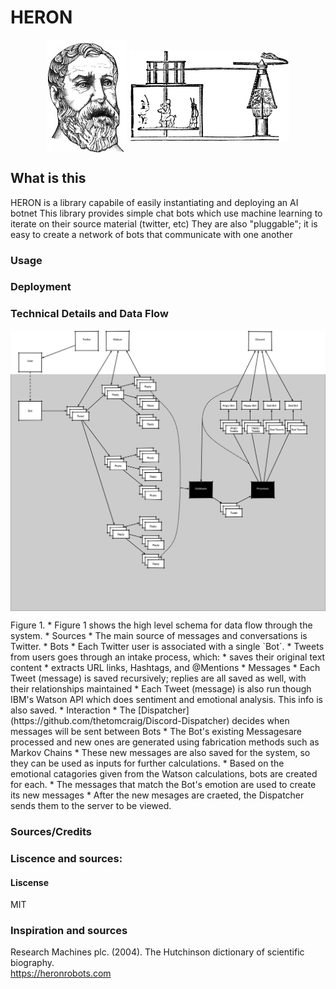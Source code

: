 # HERON
<p align="center">
    <img src="https://github.com/thetomcraig/HERON/blob/master/docs/Hero_of_Alexandria.png" width="128" align="middle">
    <img src="https://github.com/thetomcraig/HERON/blob/master/docs/aeolipile_14514_lg.gif" width="256" align="middle">
</p>

## What is this
HERON is a  library capabile of easily instantiating and deploying an AI botnet
This library provides simple chat bots which use machine learning to iterate on their source material (twitter, etc)
They are also "pluggable"; it is easy to create a network of bots that communicate with one another 

### Usage

### Deployment

### Technical Details and Data Flow
<p align="center">
    <img src="https://github.com/thetomcraig/HERON/blob/master/docs/data_flow.png" width="1024" align="middle">
</p>
Figure 1.
* Figure 1 shows the high level schema for data flow through the system.
  * Sources 
    * The main source of messages and conversations is Twitter.
  * Bots
    * Each Twitter user is associated with a single `Bot`.
    * Tweets from users goes through an intake process, which:
      * saves their original text content
      * extracts URL links, Hashtags, and @Mentions
  * Messages
    * Each Tweet (message) is saved recursively; replies are all saved as well, with their relationships maintained
    * Each Tweet (message) is also run though IBM's Watson API which does sentiment and emotional analysis.  This info is also
      saved.
  * Interaction
    * The [Dispatcher](https://github.com/thetomcraig/Discord-Dispatcher) decides when messages will be sent between
      Bots
    * The Bot's existing Messagesare processed and new ones are generated using fabrication methods such as Markov Chains
      * These new messages are also saved for the system, so they can be used as inputs for further calculations.
      * Based on the emotional catagories given from the Watson calculations, bots are created for each.
        * The messages that match the Bot's emotion are used to create its new messages
      * After the new mesages are craeted, the Dispatcher sends them to the server to be viewed.
      

### Sources/Credits

### Liscence and sources:
#### Liscense
MIT
### Inspiration and sources
Research Machines plc. (2004). The Hutchinson dictionary of scientific biography.  
https://heronrobots.com
